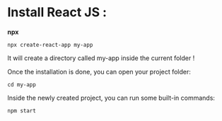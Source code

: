 # Install React JS :
**npx**

    npx create-react-app my-app

It will create a directory called my-app inside the current folder !

Once the installation is done, you can open your project folder:

    cd my-app

Inside the newly created project, you can run some built-in commands:

    npm start

